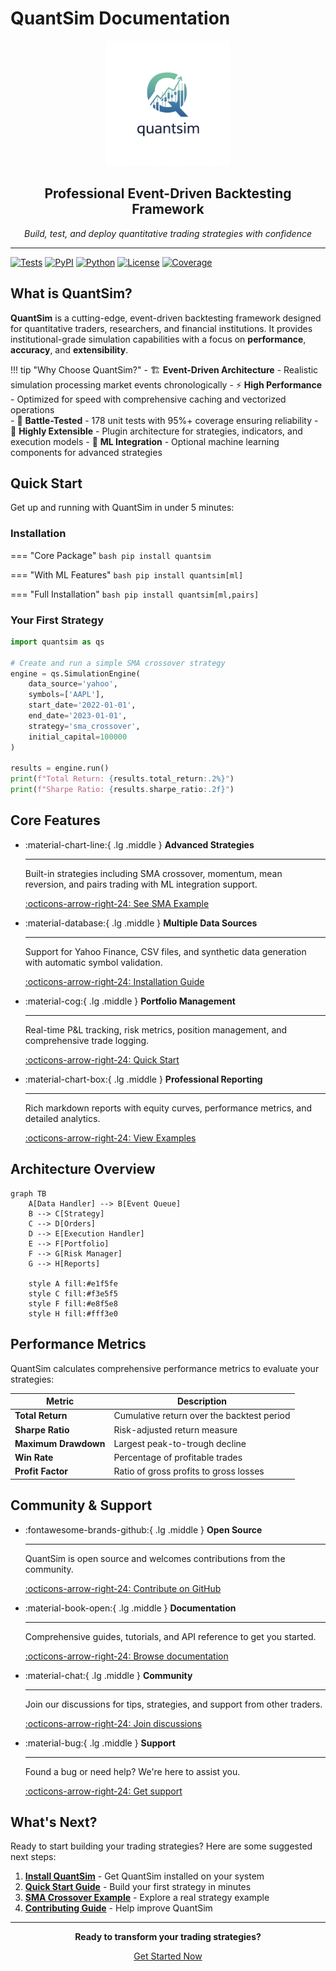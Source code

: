 # QuantSim Documentation

<div align="center">
    <img src="assets/favicon_icon.png" alt="QuantSim Logo" width="200"/>
    <h2>Professional Event-Driven Backtesting Framework</h2>
    <p><em>Build, test, and deploy quantitative trading strategies with confidence</em></p>
</div>

---

[![Tests](https://github.com/yash-tr/quantsim/workflows/Test%20Suite/badge.svg)](https://github.com/yash-tr/quantsim/actions)
[![PyPI](https://img.shields.io/pypi/v/quantsim.svg)](https://pypi.org/project/quantsim/)
[![Python](https://img.shields.io/pypi/pyversions/quantsim.svg)](https://pypi.org/project/quantsim/)
[![License](https://img.shields.io/badge/license-MIT-blue.svg)](https://github.com/yash-tr/quantsim/blob/main/LICENSE)
[![Coverage](https://img.shields.io/badge/coverage-95%25-brightgreen.svg)](https://github.com/yash-tr/quantsim/actions)

## What is QuantSim?

**QuantSim** is a cutting-edge, event-driven backtesting framework designed for quantitative traders, researchers, and financial institutions. It provides institutional-grade simulation capabilities with a focus on **performance**, **accuracy**, and **extensibility**.

!!! tip "Why Choose QuantSim?"
    - 🏗️ **Event-Driven Architecture** - Realistic simulation processing market events chronologically
    - ⚡ **High Performance** - Optimized for speed with comprehensive caching and vectorized operations  
    - 🧪 **Battle-Tested** - 178 unit tests with 95%+ coverage ensuring reliability
    - 🔧 **Highly Extensible** - Plugin architecture for strategies, indicators, and execution models
    - 🤖 **ML Integration** - Optional machine learning components for advanced strategies

## Quick Start

Get up and running with QuantSim in under 5 minutes:

### Installation

=== "Core Package"
    ```bash
    pip install quantsim
    ```

=== "With ML Features"
    ```bash
    pip install quantsim[ml]
    ```

=== "Full Installation"
    ```bash
    pip install quantsim[ml,pairs]
    ```

### Your First Strategy

```python
import quantsim as qs

# Create and run a simple SMA crossover strategy
engine = qs.SimulationEngine(
    data_source='yahoo',
    symbols=['AAPL'],
    start_date='2022-01-01',
    end_date='2023-01-01',
    strategy='sma_crossover',
    initial_capital=100000
)

results = engine.run()
print(f"Total Return: {results.total_return:.2%}")
print(f"Sharpe Ratio: {results.sharpe_ratio:.2f}")
```

## Core Features

<div class="grid cards" markdown>

-   :material-chart-line:{ .lg .middle } **Advanced Strategies**

    ---

    Built-in strategies including SMA crossover, momentum, mean reversion, and pairs trading with ML integration support.

    [:octicons-arrow-right-24: See SMA Example](examples/sma-crossover.md)

-   :material-database:{ .lg .middle } **Multiple Data Sources**

    ---

    Support for Yahoo Finance, CSV files, and synthetic data generation with automatic symbol validation.

    [:octicons-arrow-right-24: Installation Guide](getting-started/installation.md)

-   :material-cog:{ .lg .middle } **Portfolio Management**

    ---

    Real-time P&L tracking, risk metrics, position management, and comprehensive trade logging.

    [:octicons-arrow-right-24: Quick Start](getting-started/quickstart.md)

-   :material-chart-box:{ .lg .middle } **Professional Reporting**

    ---

    Rich markdown reports with equity curves, performance metrics, and detailed analytics.

    [:octicons-arrow-right-24: View Examples](examples/sma-crossover.md)

</div>

## Architecture Overview

```mermaid
graph TB
    A[Data Handler] --> B[Event Queue]
    B --> C[Strategy]
    C --> D[Orders]
    D --> E[Execution Handler]
    E --> F[Portfolio]
    F --> G[Risk Manager]
    G --> H[Reports]
    
    style A fill:#e1f5fe
    style C fill:#f3e5f5
    style F fill:#e8f5e8
    style H fill:#fff3e0
```

## Performance Metrics

QuantSim calculates comprehensive performance metrics to evaluate your strategies:

| Metric | Description |
|--------|-------------|
| **Total Return** | Cumulative return over the backtest period |
| **Sharpe Ratio** | Risk-adjusted return measure |
| **Maximum Drawdown** | Largest peak-to-trough decline |
| **Win Rate** | Percentage of profitable trades |
| **Profit Factor** | Ratio of gross profits to gross losses |

## Community & Support

<div class="grid cards" markdown>

-   :fontawesome-brands-github:{ .lg .middle } **Open Source**

    ---

    QuantSim is open source and welcomes contributions from the community.

    [:octicons-arrow-right-24: Contribute on GitHub](https://github.com/yash-tr/quantsim)

-   :material-book-open:{ .lg .middle } **Documentation**

    ---

    Comprehensive guides, tutorials, and API reference to get you started.

    [:octicons-arrow-right-24: Browse documentation](getting-started/installation.md)

-   :material-chat:{ .lg .middle } **Community**

    ---

    Join our discussions for tips, strategies, and support from other traders.

    [:octicons-arrow-right-24: Join discussions](https://github.com/yash-tr/quantsim/discussions)

-   :material-bug:{ .lg .middle } **Support**

    ---

    Found a bug or need help? We're here to assist you.

    [:octicons-arrow-right-24: Get support](community/support.md)

</div>

## What's Next?

Ready to start building your trading strategies? Here are some suggested next steps:

1. **[Install QuantSim](getting-started/installation.md)** - Get QuantSim installed on your system
2. **[Quick Start Guide](getting-started/quickstart.md)** - Build your first strategy in minutes  
3. **[SMA Crossover Example](examples/sma-crossover.md)** - Explore a real strategy example
4. **[Contributing Guide](development/contributing.md)** - Help improve QuantSim

---

<div align="center">
    <p><strong>Ready to transform your trading strategies?</strong></p>
    <p><a href="getting-started/installation.md" class="md-button md-button--primary">Get Started Now</a></p>
</div> 